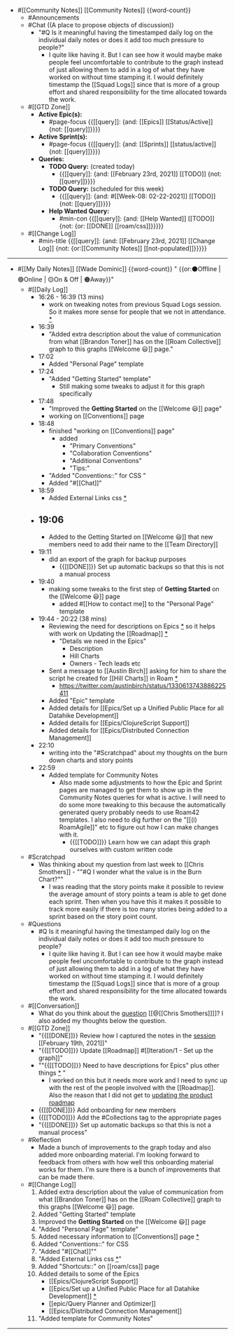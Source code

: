 - #[[Community Notes]] [[Community Notes]] {{word-count}}
    - #Announcements
    - #Chat ((A place to propose objects of discussion))
        - "#Q Is it meaningful having the timestamped daily log on the individual daily notes or does it add too much pressure to people?"
            - I quite like having it. But I can see how it would maybe make people feel uncomfortable to contribute to the graph instead of just allowing them to add in a log of what they have worked on without time stamping it. I would definitely timestamp the [[Squad Logs]] since that is more of a group effort and shared responsibility for the time allocated towards the work. 
    - #[[GTD Zone]]
        - **Active Epic(s):**
            - #page-focus {{[[query]]: {and: [[Epics]] [[Status/Active]] {not: [[query]]}}}}
        - **Active Sprint(s):**
            - #page-focus {{[[query]]: {and: [[Sprints]] [[status/active]] {not: [[query]]}}}}
        - **Queries:**
            - **TODO Query:** (created today)
                - {{[[query]]: {and: [[February 23rd, 2021]] [[TODO]] {not: [[query]]}}}}
            - **TODO Query:** (scheduled for this week)
                - {{[[query]]: {and: #[[Week-08: 02-22-2021]] [[TODO]] {not: [[query]]}}}}
            - **Help Wanted Query:**
                - #min-con {{[[query]]: {and: [[Help Wanted]] [[TODO]] {not: {or: [[DONE]] [[roam/css]]}}}}}
    - #[[Change Log]]
        - #min-title {{[[query]]: {and: [[February 23rd, 2021]] [[Change Log]] {not: {or:[[Community Notes]] [[not-populated]]}}}}}
- ---
- #[[My Daily Notes]] [[Wade Dominic]] {{word-count}} " {{or:⚫️Offline | 🟢Online | 🟡On & Off | 🟠Away}}"
    - #[[Daily Log]]
        - 16:26 - 16:39 (13 mins)
            - work on tweaking notes from previous Squad Logs session. So it makes more sense for people that we not in attendance. [*](((dKNfiCi1Y)))
        - 16:39
            - "Added extra description about the value of communication from what [[Brandon Toner]] has on the [[Roam Collective]] graph to this graphs [[Welcome 😃]] page."
        - 17:02
            - Added "Personal Page" template
        - 17:24
            - "Added "Getting Started" template"
                - Still making some tweaks to adjust it for this graph specifically  
        - 17:48
            - "Improved the **Getting Started** on the [[Welcome 😃]] page"
            - working on [[Conventions]] page
        - 18:48
            - finished "working on [[Conventions]] page"
                - added
                    - "Primary Conventions"
                    - "Collaboration Conventions"
                    - "Additional Conventions" 
                    - "Tips:"
            - "Added "Conventions::" for CSS "
            - Added "#[[Chat]]"
        - 18:59
            - Added External Links css [*](((JHATW34_a)))
        - 19:06
            - 
            - Added to the Getting Started on [[Welcome 😃]] that new members need to add their name to the [[Team Directory]]  
        - 19:11
            - did an export of the graph for backup purposes
                - {{[[DONE]]}} Set up automatic backups so that this is not a manual process
        - 19:40
            - making some tweaks to the first step of **Getting Started** on the [[Welcome 😃]] page
                - added #[[How to contact me]] to the "Personal Page" template
        - 19:44 - 20:22 (38 mins)
            - Reviewing the need for descriptions on Epics [*](((I9CagTQHC))) so it helps with work on Updating the [[Roadmap]] [*](((56fAhDPA1)))
                - "Details we need in the Epics" 
                    - Description
                    - Hill Charts
                    - Owners - Tech leads etc
            - Sent a message to [[Austin Birch]] asking for him to share the script he created for [[Hill Charts]] in Roam [*](((OgP8UUAq1))) 
                - https://twitter.com/austinbirch/status/1330613743886225411
            - Added "Epic" template
            - Added details for [[Epics/Set up a Unified Public Place for all Datahike Development]] 
            - Added details for [[Epics/ClojureScript Support]]
            - Added details for [[Epics/Distributed Connection Management]]
        - 22:10
            - writing into the "#Scratchpad" about my thoughts on the burn down charts and story points 
        - 22:59
            - Added template for Community Notes
                - Also made some adjustments to how the Epic and Sprint pages are managed to get them to show up in the Community Notes queries for what is active. I will need to do some more tweaking to this because the automatically generated query probably needs to use Roam42 templates. I also need to dig further on the "[[(i) RoamAgile]]" etc to figure out how I can make changes with it.
                    - {{[[TODO]]}} Learn how we can adapt this graph ourselves with custom written code
    - #Scratchpad
        - Was thinking about my question from last week to [[Chris Smothers]] - ""#Q I wonder what the value is in the Burn Chart?""
            - I was reading that the story points make it possible to review the average amount of story points a team is able to get done each sprint. Then when you have this it makes it possible to track more easily if there is too many stories being added to a sprint based on the story point count. 
    - #Questions
        - #Q Is it meaningful having the timestamped daily log on the individual daily notes or does it add too much pressure to people?
            - I quite like having it. But I can see how it would maybe make people feel uncomfortable to contribute to the graph instead of just allowing them to add in a log of what they have worked on without time stamping it. I would definitely timestamp the [[Squad Logs]] since that is more of a group effort and shared responsibility for the time allocated towards the work. 
    - #[[Conversation]]
        - What do you think about the [question](((DXfFS6E4T))) [[@[[Chris Smothers]]]]? I also added my thoughts below the question.
    - #[[GTD Zone]]
        - "{{[[DONE]]}} Review how I captured the notes in the [session](((pDz7IiJv6))) [[February 19th, 2021]]"
        - "{{[[TODO]]}} Update [[Roadmap]] #[[Iteration/1 - Set up the graph]]"
        - ""{{[[TODO]]}} Need to have descriptions for Epics" plus other things [*](((zs5_uXspn))) "
            - I worked on this but it needs more work and I need to sync up with the rest of the people involved with the [[Roadmap]]. Also the reason that I did not get to [updating the product roadmap](((56fAhDPA1)))
        - {{[[DONE]]}} Add onboarding for new members 
        - {{[[TODO]]}} Add the #Collections tag to the appropriate pages
        - "{{[[DONE]]}} Set up automatic backups so that this is not a manual process"
    - #Reflection
        - Made a bunch of improvements to the graph today and also added more onboarding material. I'm looking forward to feedback from others with how well this onboarding material works for them. I'm sure there is a bunch of improvements that can be made there. 
    - #[[Change Log]]
        1. Added extra description about the value of communication from what [[Brandon Toner]] has on the [[Roam Collective]] graph to this graphs [[Welcome 😃]] page.
        2. Added "Getting Started" template
        3. Improved the **Getting Started** on the [[Welcome 😃]] page
        4. "Added "Personal Page" template"
        5. Added necessary information to [[Conventions]] page [*](((jBO4xptyJ))) 
        6. Added "Conventions::" for CSS 
        7. "Added "#[[Chat]]""
        8. "Added External Links css [*](((JHATW34_a)))"
        9. Added "Shortcuts::" on [[roam/css]] page 
        10. Added details to some of the Epics 
            - [[Epics/ClojureScript Support]]
            - [[Epics/Set up a Unified Public Place for all Datahike Development]]  [*](((J-ODJeW0D))) 
            - [[epic/Query Planner and Optimizer]]
            - [[Epics/Distributed Connection Management]]
        11. "Added template for Community Notes"
- ---
